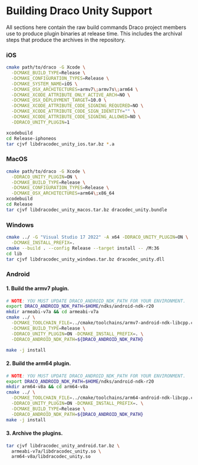 # Building Draco Unity Support

All sections here contain the raw build commands Draco project members use to
produce plugin binaries at release time. This includes the archival steps that
produce the archives in the repository.

### iOS

```bash
cmake path/to/draco -G Xcode \
  -DCMAKE_BUILD_TYPE=Release \
  -DCMAKE_CONFIGURATION_TYPES=Release \
  -DCMAKE_SYSTEM_NAME=iOS \
  -DCMAKE_OSX_ARCHITECTURES=armv7\;armv7s\;arm64 \
  -DCMAKE_XCODE_ATTRIBUTE_ONLY_ACTIVE_ARCH=NO \
  -DCMAKE_OSX_DEPLOYMENT_TARGET=10.0 \
  -DCMAKE_XCODE_ATTRIBUTE_CODE_SIGNING_REQUIRED=NO \
  -DCMAKE_XCODE_ATTRIBUTE_CODE_SIGN_IDENTITY="" \
  -DCMAKE_XCODE_ATTRIBUTE_CODE_SIGNING_ALLOWED=NO \
  -DDRACO_UNITY_PLUGIN=1

xcodebuild
cd Release-iphoneos
tar cjvf libdracodec_unity_ios.tar.bz *.a
```

### MacOS

```bash
cmake path/to/draco -G Xcode \
  -DDRACO_UNITY_PLUGIN=ON \
  -DCMAKE_BUILD_TYPE=Release \
  -DCMAKE_CONFIGURATION_TYPES=Release \
  -DCMAKE_OSX_ARCHITECTURES=arm64\;x86_64
xcodebuild
cd Release
tar cjvf libdracodec_unity_macos.tar.bz dracodec_unity.bundle
```

### Windows

```bash
cmake ../ -G "Visual Studio 17 2022" -A x64 -DDRACO_UNITY_PLUGIN=ON \
  -DCMAKE_INSTALL_PREFIX=.
cmake --build . --config Release --target install -- /M:36
cd lib
tar cjvf libdracodec_unity_windows.tar.bz dracodec_unity.dll
```

### Android

#### 1. Build the armv7 plugin.

```bash
# NOTE: YOU MUST UPDATE DRACO_ANDROID_NDK_PATH FOR YOUR ENVIRONMENT.
export DRACO_ANDROID_NDK_PATH=$HOME/ndks/android-ndk-r20
mkdir armeabi-v7a && cd armeabi-v7a
cmake ../ \
  -DCMAKE_TOOLCHAIN_FILE=../cmake/toolchains/armv7-android-ndk-libcpp.cmake \
  -DCMAKE_BUILD_TYPE=Release \
  -DDRACO_UNITY_PLUGIN=ON -DCMAKE_INSTALL_PREFIX=. \
  -DDRACO_ANDROID_NDK_PATH=${DRACO_ANDROID_NDK_PATH}

make -j install
```

#### 2. Build the arm64 plugin.

```bash
# NOTE: YOU MUST UPDATE DRACO_ANDROID_NDK_PATH FOR YOUR ENVIRONMENT.
export DRACO_ANDROID_NDK_PATH=$HOME/ndks/android-ndk-r20
mkdir arm64-v8a && cd arm64-v8a
cmake ../ \
  -DCMAKE_TOOLCHAIN_FILE=../cmake/toolchains/arm64-android-ndk-libcpp.cmake \
  -DDRACO_UNITY_PLUGIN=ON -DCMAKE_INSTALL_PREFIX=. \
  -DCMAKE_BUILD_TYPE=Release \
  -DDRACO_ANDROID_NDK_PATH=${DRACO_ANDROID_NDK_PATH}
make -j install
```

#### 3. Archive the plugins.

```bash
tar cjvf libdracodec_unity_android.tar.bz \
  armeabi-v7a/libdracodec_unity.so \
  arm64-v8a/libdracodec_unity.so
```
